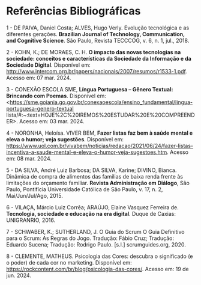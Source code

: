 # Referências Bibliográficas

1 - DE PAIVA, Daniel Costa; ALVES, Hugo Verly. Evolução tecnológica e as diferentes gerações. **Brazilian Journal of Technology, Communication, and Cognitive Science**. São Paulo, Revista TECCCOG, v. 6, n. 1, jul., 2018.

2 - KOHN, K.; DE MORAES, C. H. **O impacto das novas tecnologias na sociedade: conceitos e características da Sociedade da Informação e da Sociedade Digital**. Disponível em: <http://www.intercom.org.br/papers/nacionais/2007/resumos/r1533-1.pdf>. Acesso em: 07 mar. 2024.

3 - CONEXÃO ESCOLA SME, **Língua Portuguesa – Gênero Textual: Brincando com Poemas**. Disponível em: <https://sme.goiania.go.gov.br/conexaoescola/ensino_fundamental/lingua-portuguesa-genero-textual lista/#:~:text=HOJE%2C%20IREMOS%20ESTUDAR%20E%20COMPREENDER>. Acesso em: 03 mar. 2024.

4 - NORONHA, Heloísa. VIVER BEM, **Fazer listas faz bem à saúde mental e eleva o humor; veja sugestões**. Disponível em: https://www.uol.com.br/vivabem/noticias/redacao/2021/06/24/fazer-listas-incentiva-a-saude-mental-e-eleva-o-humor-veja-sugestoes.htm. Acesso em: 08 mar. 2024.

5 - DA SILVA, André Luiz Barbosa; DA SILVA, Karine; DIVINO, Bianca. Dinâmica de compra de alimentos das famílias de baixa renda frente às limitações do orçamento familiar. **Revista Administração em Diálogo**, São Paulo, Pontifícia Universidade Católica de São Paulo, v. 17, n. 2, Mai/Jun/Jul/Ago, 2015.

6 - VILAÇA, Márcio Luiz Corrêa; ARAÚJO, Elaine Vasquez Ferreira de. **Tecnologia, sociedade e educação na era digital**. Duque de Caxias: UNIGRANRIO, 2016.

7 - SCHWABER, K.; SUTHERLAND, J. O Guia do Scrum O Guia Definitivo para o Scrum: As Regras do Jogo. Tradução: Fábio Cruz; Tradução: Eduardo Sucena; Tradução: Rodrigo Paulo. [s.l.] scrumguides.org, 2020. 

8 - CLEMENTE, MATHEUS. Psicologia das Cores: descubra o significado (e o poder) de cada cor no marketing. Disponível em: https://rockcontent.com/br/blog/psicologia-das-cores/. Acesso em: 19 de jun. 2024.
